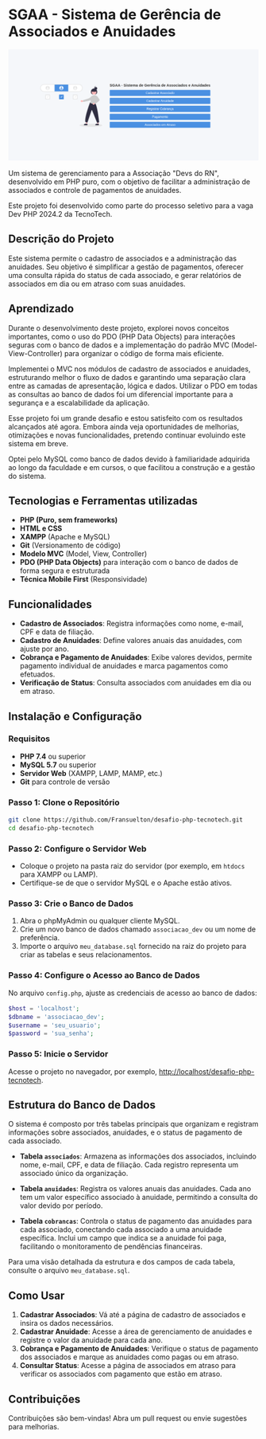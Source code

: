 # SGAA - Sistema de Gerência de Associados e Anuidades

![Index](./.github/index-layout.png)

Um sistema de gerenciamento para a Associação "Devs do RN", desenvolvido em PHP puro, com o objetivo de facilitar a administração de associados e controle de pagamentos de anuidades.

Este projeto foi desenvolvido como parte do processo seletivo para a vaga Dev PHP 2024.2 da TecnoTech.

## Descrição do Projeto

Este sistema permite o cadastro de associados e a administração das anuidades. Seu objetivo é simplificar a gestão de pagamentos, oferecer uma consulta rápida do status de cada associado, e gerar relatórios de associados em dia ou em atraso com suas anuidades.

## Aprendizado

Durante o desenvolvimento deste projeto, explorei novos conceitos importantes, como o uso do PDO (PHP Data Objects) para interações seguras com o banco de dados e a implementação do padrão MVC (Model-View-Controller) para organizar o código de forma mais eficiente.

Implementei o MVC nos módulos de cadastro de associados e anuidades, estruturando melhor o fluxo de dados e garantindo uma separação clara entre as camadas de apresentação, lógica e dados. Utilizar o PDO em todas as consultas ao banco de dados foi um diferencial importante para a segurança e a escalabilidade da aplicação.

Esse projeto foi um grande desafio e estou satisfeito com os resultados alcançados até agora. Embora ainda veja oportunidades de melhorias, otimizações e novas funcionalidades, pretendo continuar evoluindo este sistema em breve.

Optei pelo MySQL como banco de dados devido à familiaridade adquirida ao longo da faculdade e em cursos, o que facilitou a construção e a gestão do sistema.

## Tecnologias e Ferramentas utilizadas

- **PHP (Puro, sem frameworks)**
- **HTML e CSS**
- **XAMPP** (Apache e MySQL)
- **Git** (Versionamento de código)
- **Modelo MVC** (Model, View, Controller)
- **PDO (PHP Data Objects)** para interação com o banco de dados de forma segura e estruturada
- **Técnica Mobile First** (Responsividade)

## Funcionalidades

- **Cadastro de Associados**: Registra informações como nome, e-mail, CPF e data de filiação.
- **Cadastro de Anuidades**: Define valores anuais das anuidades, com ajuste por ano.
- **Cobrança e Pagamento de Anuidades**: Exibe valores devidos, permite pagamento individual de anuidades e marca pagamentos como efetuados.
- **Verificação de Status**: Consulta associados com anuidades em dia ou em atraso.

## Instalação e Configuração

### Requisitos

- **PHP 7.4** ou superior
- **MySQL 5.7** ou superior
- **Servidor Web** (XAMPP, LAMP, MAMP, etc.)
- **Git** para controle de versão

### Passo 1: Clone o Repositório

```bash
git clone https://github.com/Fransuelton/desafio-php-tecnotech.git
cd desafio-php-tecnotech
```

### Passo 2: Configure o Servidor Web

- Coloque o projeto na pasta raiz do servidor (por exemplo, em `htdocs` para XAMPP ou LAMP).
- Certifique-se de que o servidor MySQL e o Apache estão ativos.

### Passo 3: Crie o Banco de Dados

1. Abra o phpMyAdmin ou qualquer cliente MySQL.
2. Crie um novo banco de dados chamado `associacao_dev` ou um nome de preferência.
3. Importe o arquivo `meu_database.sql` fornecido na raiz do projeto para criar as tabelas e seus relacionamentos.

### Passo 4: Configure o Acesso ao Banco de Dados

No arquivo `config.php`, ajuste as credenciais de acesso ao banco de dados:

```php
$host = 'localhost';
$dbname = 'associacao_dev';
$username = 'seu_usuario';
$password = 'sua_senha';
```

### Passo 5: Inicie o Servidor

Acesse o projeto no navegador, por exemplo, [http://localhost/desafio-php-tecnotech](http://localhost/desafio-php-tecnotech).

## Estrutura do Banco de Dados

O sistema é composto por três tabelas principais que organizam e registram informações sobre associados, anuidades, e o status de pagamento de cada associado.

- **Tabela `associados`**: Armazena as informações dos associados, incluindo nome, e-mail, CPF, e data de filiação. Cada registro representa um associado único da organização.

- **Tabela `anuidades`**: Registra os valores anuais das anuidades. Cada ano tem um valor específico associado à anuidade, permitindo a consulta do valor devido por período.

- **Tabela `cobrancas`**: Controla o status de pagamento das anuidades para cada associado, conectando cada associado a uma anuidade específica. Inclui um campo que indica se a anuidade foi paga, facilitando o monitoramento de pendências financeiras.

Para uma visão detalhada da estrutura e dos campos de cada tabela, consulte o arquivo `meu_database.sql`.

## Como Usar

1. **Cadastrar Associados**: Vá até a página de cadastro de associados e insira os dados necessários.
2. **Cadastrar Anuidade**: Acesse a área de gerenciamento de anuidades e registre o valor da anuidade para cada ano.
3. **Cobrança e Pagamento de Anuidades**: Verifique o status de pagamento dos associados e marque as anuidades como pagas ou em atraso.
4. **Consultar Status**: Acesse a página de associados em atraso para verificar os associados com pagamento que estão em atraso.

## Contribuições

Contribuições são bem-vindas! Abra um pull request ou envie sugestões para melhorias.

